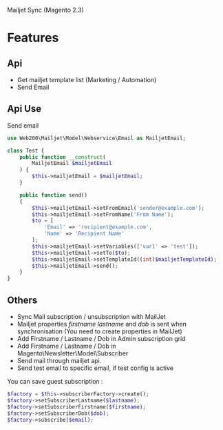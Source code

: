 Mailjet Sync (Magento 2.3)

Features 
========

Api
---
* Get mailjet template list (Marketing / Automation)
* Send Email

Api Use 
--- 
Send email

```php
use Web200\Mailjet\Model\Webservice\Email as MailjetEmail;

class Test {
    public function __construct(
        MailjetEmail $mailjetEmail
    ) {
        $this->mailjetEmail = $mailjetEmail;
    }

    public function send()
    {
        $this->mailjetEmail->setFromEmail('sender@example.com');
        $this->mailjetEmail->setFromName('From Name');
        $to = [
            'Email' => 'recipient@example.com',
            'Name' => 'Recipient Name'
        ];
        $this->mailjetEmail->setVariables(['var1' => 'test']);
        $this->mailjetEmail->setTo($to);
        $this->mailjetEmail->setTemplateId((int)$mailjetTemplateId);
        $this->mailjetEmail->send();
    }
}
```

Others
---
* Sync Mail subscription / unsubscription with MailJet
* Mailjet properties *firstname* *lastname* and *dob* is sent when synchronisation (You need to create properties in MailJet)
* Add Firstname / Lastname / Dob in Admin subscription grid
* Add Firstname / Lastname / Dob in Magento\Newsletter\Model\Subscriber
* Send mail through mailjet api.
* Send test email to specific email, if test config is active

You can save guest subscription :

```php
$factory = $this->subscriberFactory->create();
$factory->setSubscriberLastname($lastname);
$factory->setSubscriberFirstname($firstname);
$factory->setSubscriberDob($dob);
$factory->subscribe($email);
```
